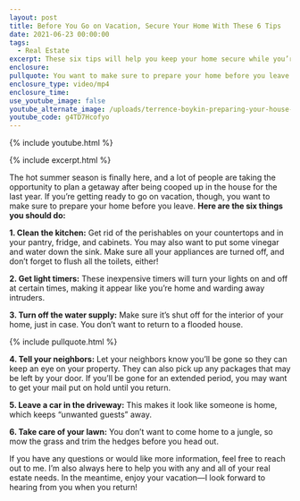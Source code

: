 ```yaml
---
layout: post
title: Before You Go on Vacation, Secure Your Home With These 6 Tips
date: 2021-06-23 00:00:00
tags:
  - Real Estate
excerpt: These six tips will help you keep your home secure while you’re away.
enclosure:
pullquote: You want to make sure to prepare your home before you leave.
enclosure_type: video/mp4
enclosure_time:
use_youtube_image: false
youtube_alternate_image: /uploads/terrence-boykin-preparing-your-house-for-summer-trips-yt.jpg
youtube_code: g4TD7Hcofyo
---
```

{% include youtube.html %}

{% include excerpt.html %}

The hot summer season is finally here, and a lot of people are taking the opportunity to plan a getaway after being cooped up in the house for the last year. If you’re getting ready to go on vacation, though, you want to make sure to prepare your home before you leave. **Here are the six things you should do:**

**1\. Clean the kitchen:** Get rid of the perishables on your countertops and in your pantry, fridge, and cabinets. You may also want to put some vinegar and water down the sink. Make sure all your appliances are turned off, and don’t forget to flush all the toilets, either\!

**2\. Get light timers:** These inexpensive timers will turn your lights on and off at certain times, making it appear like you’re home and warding away intruders.

**3\. Turn off the water supply:** Make sure it’s shut off for the interior of your home, just in case. You don’t want to return to a flooded house.

{% include pullquote.html %}

**4\. Tell your neighbors:** Let your neighbors know you’ll be gone so they can keep an eye on your property. They can also pick up any packages that may be left by your door. If you’ll be gone for an extended period, you may want to get your mail put on hold until you return.

**5\. Leave a car in the driveway:** This makes it look like someone is home, which keeps “unwanted guests” away.

**6\. Take care of your lawn:** You don’t want to come home to a jungle, so mow the grass and trim the hedges before you head out.

If you have any questions or would like more information, feel free to reach out to me. I’m also always here to help you with any and all of your real estate needs. In the meantime, enjoy your vacation—I look forward to hearing from you when you return\!
